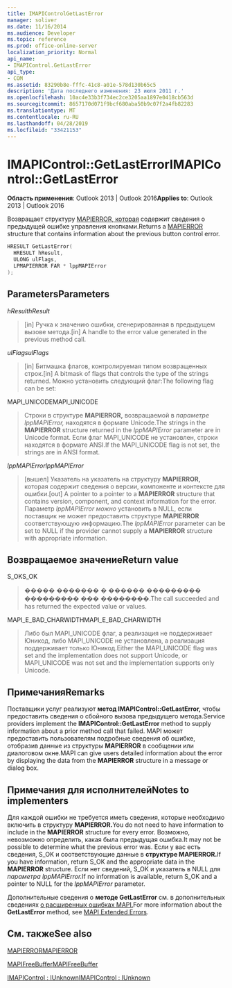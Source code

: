 ```yaml
---
title: IMAPIControlGetLastError
manager: soliver
ms.date: 11/16/2014
ms.audience: Developer
ms.topic: reference
ms.prod: office-online-server
localization_priority: Normal
api_name:
- IMAPIControl.GetLastError
api_type:
- COM
ms.assetid: 83290b8e-fffc-41c8-a01e-578d130b65c5
description: 'Дата последнего изменения: 23 июля 2011 г.'
ms.openlocfilehash: 10ac4e33b3f734ec2ce3205aa1897e0418cb563d
ms.sourcegitcommit: 8657170d071f9bcf680aba50b9c07f2a4fb82283
ms.translationtype: MT
ms.contentlocale: ru-RU
ms.lasthandoff: 04/28/2019
ms.locfileid: "33421153"
---
```

# <a name="imapicontrolgetlasterror"></a><span data-ttu-id="85b3a-103">IMAPIControl::GetLastError</span><span class="sxs-lookup"><span data-stu-id="85b3a-103">IMAPIControl::GetLastError</span></span>

  
  
<span data-ttu-id="85b3a-104">**Область применения**: Outlook 2013 | Outlook 2016</span><span class="sxs-lookup"><span data-stu-id="85b3a-104">**Applies to**: Outlook 2013 | Outlook 2016</span></span> 
  
<span data-ttu-id="85b3a-105">Возвращает структуру [MAPIERROR, которая](mapierror.md) содержит сведения о предыдущей ошибке управления кнопками.</span><span class="sxs-lookup"><span data-stu-id="85b3a-105">Returns a [MAPIERROR](mapierror.md) structure that contains information about the previous button control error.</span></span> 
  
```cpp
HRESULT GetLastError(
  HRESULT hResult,
  ULONG ulFlags,
  LPMAPIERROR FAR * lppMAPIError
);
```

## <a name="parameters"></a><span data-ttu-id="85b3a-106">Parameters</span><span class="sxs-lookup"><span data-stu-id="85b3a-106">Parameters</span></span>

 <span data-ttu-id="85b3a-107">_hResult_</span><span class="sxs-lookup"><span data-stu-id="85b3a-107">_hResult_</span></span>
  
> <span data-ttu-id="85b3a-108">[in] Ручка к значению ошибки, сгенерированная в предыдущем вызове метода.</span><span class="sxs-lookup"><span data-stu-id="85b3a-108">[in] A handle to the error value generated in the previous method call.</span></span>
    
 <span data-ttu-id="85b3a-109">_ulFlags_</span><span class="sxs-lookup"><span data-stu-id="85b3a-109">_ulFlags_</span></span>
  
> <span data-ttu-id="85b3a-110">[in] Битмашка флагов, контролируемая типом возвращенных строк.</span><span class="sxs-lookup"><span data-stu-id="85b3a-110">[in] A bitmask of flags that controls the type of the strings returned.</span></span> <span data-ttu-id="85b3a-111">Можно установить следующий флаг:</span><span class="sxs-lookup"><span data-stu-id="85b3a-111">The following flag can be set:</span></span>
    
<span data-ttu-id="85b3a-112">MAPI_UNICODE</span><span class="sxs-lookup"><span data-stu-id="85b3a-112">MAPI_UNICODE</span></span> 
  
> <span data-ttu-id="85b3a-113">Строки в структуре **MAPIERROR,** возвращаемой в  _параметре lppMAPIError,_ находятся в формате Unicode.</span><span class="sxs-lookup"><span data-stu-id="85b3a-113">The strings in the **MAPIERROR** structure returned in the  _lppMAPIError_ parameter are in Unicode format.</span></span> <span data-ttu-id="85b3a-114">Если флаг MAPI_UNICODE не установлен, строки находятся в формате ANSI.</span><span class="sxs-lookup"><span data-stu-id="85b3a-114">If the MAPI_UNICODE flag is not set, the strings are in ANSI format.</span></span> 
    
 <span data-ttu-id="85b3a-115">_lppMAPIError_</span><span class="sxs-lookup"><span data-stu-id="85b3a-115">_lppMAPIError_</span></span>
  
> <span data-ttu-id="85b3a-116">[вышел] Указатель на указатель на структуру **MAPIERROR,** которая содержит сведения о версии, компоненте и контексте для ошибки.</span><span class="sxs-lookup"><span data-stu-id="85b3a-116">[out] A pointer to a pointer to a **MAPIERROR** structure that contains version, component, and context information for the error.</span></span> <span data-ttu-id="85b3a-117">Параметр  _lppMAPIError можно_ установить в NULL, если поставщик не может предоставить структуре **MAPIERROR** соответствующую информацию.</span><span class="sxs-lookup"><span data-stu-id="85b3a-117">The  _lppMAPIError_ parameter can be set to NULL if the provider cannot supply a **MAPIERROR** structure with appropriate information.</span></span> 
    
## <a name="return-value"></a><span data-ttu-id="85b3a-118">Возвращаемое значение</span><span class="sxs-lookup"><span data-stu-id="85b3a-118">Return value</span></span>

<span data-ttu-id="85b3a-119">S_OK</span><span class="sxs-lookup"><span data-stu-id="85b3a-119">S_OK</span></span> 
  
> <span data-ttu-id="85b3a-120">����� ������� � ������ ��������� ��������� ��� ��������.</span><span class="sxs-lookup"><span data-stu-id="85b3a-120">The call succeeded and has returned the expected value or values.</span></span>
    
<span data-ttu-id="85b3a-121">MAPI_E_BAD_CHARWIDTH</span><span class="sxs-lookup"><span data-stu-id="85b3a-121">MAPI_E_BAD_CHARWIDTH</span></span> 
  
> <span data-ttu-id="85b3a-122">Либо был MAPI_UNICODE флаг, а реализация не поддерживает Юникод, либо MAPI_UNICODE не установлена, а реализация поддерживает только Юникод.</span><span class="sxs-lookup"><span data-stu-id="85b3a-122">Either the MAPI_UNICODE flag was set and the implementation does not support Unicode, or MAPI_UNICODE was not set and the implementation supports only Unicode.</span></span>
    
## <a name="remarks"></a><span data-ttu-id="85b3a-123">Примечания</span><span class="sxs-lookup"><span data-stu-id="85b3a-123">Remarks</span></span>

<span data-ttu-id="85b3a-124">Поставщики услуг реализуют **метод IMAPIControl::GetLastError,** чтобы предоставить сведения о сбойного вызова предыдущего метода.</span><span class="sxs-lookup"><span data-stu-id="85b3a-124">Service providers implement the **IMAPIControl::GetLastError** method to supply information about a prior method call that failed.</span></span> <span data-ttu-id="85b3a-125">MAPI может предоставить пользователям подробные сведения об ошибке, отобразив данные из структуры **MAPIERROR** в сообщении или диалоговом окне.</span><span class="sxs-lookup"><span data-stu-id="85b3a-125">MAPI can give users detailed information about the error by displaying the data from the **MAPIERROR** structure in a message or dialog box.</span></span> 
  
## <a name="notes-to-implementers"></a><span data-ttu-id="85b3a-126">Примечания для исполнителей</span><span class="sxs-lookup"><span data-stu-id="85b3a-126">Notes to implementers</span></span>

<span data-ttu-id="85b3a-127">Для каждой ошибки не требуется иметь сведения, которые необходимо включить в структуру **MAPIERROR.**</span><span class="sxs-lookup"><span data-stu-id="85b3a-127">You do not need to have information to include in the **MAPIERROR** structure for every error.</span></span> <span data-ttu-id="85b3a-128">Возможно, невозможно определить, какая была предыдущая ошибка.</span><span class="sxs-lookup"><span data-stu-id="85b3a-128">It may not be possible to determine what the previous error was.</span></span> <span data-ttu-id="85b3a-129">Если у вас есть сведения, S_OK и соответствующие данные в **структуре MAPIERROR.**</span><span class="sxs-lookup"><span data-stu-id="85b3a-129">If you have information, return S_OK and the appropriate data in the **MAPIERROR** structure.</span></span> <span data-ttu-id="85b3a-130">Если нет сведений, S_OK и указатель в NULL для _параметра lppMAPIError._</span><span class="sxs-lookup"><span data-stu-id="85b3a-130">If no information is available, return S_OK and a pointer to NULL for the  _lppMAPIError_ parameter.</span></span> 
  
<span data-ttu-id="85b3a-131">Дополнительные сведения о **методе GetLastError** см. в дополнительных сведениях [о расширенных ошибках MAPI.](mapi-extended-errors.md)</span><span class="sxs-lookup"><span data-stu-id="85b3a-131">For more information about the **GetLastError** method, see [MAPI Extended Errors](mapi-extended-errors.md).</span></span>
  
## <a name="see-also"></a><span data-ttu-id="85b3a-132">См. также</span><span class="sxs-lookup"><span data-stu-id="85b3a-132">See also</span></span>



[<span data-ttu-id="85b3a-133">MAPIERROR</span><span class="sxs-lookup"><span data-stu-id="85b3a-133">MAPIERROR</span></span>](mapierror.md)
  
[<span data-ttu-id="85b3a-134">MAPIFreeBuffer</span><span class="sxs-lookup"><span data-stu-id="85b3a-134">MAPIFreeBuffer</span></span>](mapifreebuffer.md)
  
[<span data-ttu-id="85b3a-135">IMAPIControl : IUnknown</span><span class="sxs-lookup"><span data-stu-id="85b3a-135">IMAPIControl : IUnknown</span></span>](imapicontroliunknown.md)

